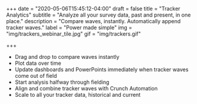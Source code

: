 +++
date = "2020-05-06T15:45:12-04:00"
draft = false
title = "Tracker Analytics"
subtitle = "Analyze all your survey data, past and present, in one place."
description = "Compare waves, instantly. Automatically append tracker waves."
label = "Power made simple"
img = "img/trackers_webinar_tile.jpg"
gif = "img/trackers.gif"

+++

* Drag and drop to compare waves instantly
* Plot data over time
* Update dashboards and PowerPoints immediately when tracker waves come out of field
* Start analysis halfway through fielding
* Align and combine tracker waves with Crunch Automation
* Scale to all your tracker data, historical and current

